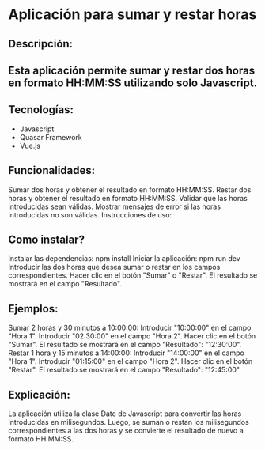 # Aplicación para sumar y restar horas

## Descripción:

## Esta aplicación permite sumar y restar dos horas en formato HH:MM:SS utilizando solo Javascript.

## Tecnologías: 
- Javascript
- Quasar Framework
- Vue.js

## Funcionalidades: 
Sumar dos horas y obtener el resultado en formato HH:MM:SS.
Restar dos horas y obtener el resultado en formato HH:MM:SS.
Validar que las horas introducidas sean válidas.
Mostrar mensajes de error si las horas introducidas no son válidas.
Instrucciones de uso:

## Como instalar?
Instalar las dependencias: npm install
Iniciar la aplicación: npm run dev
Introducir las dos horas que desea sumar o restar en los campos correspondientes.
Hacer clic en el botón "Sumar" o "Restar".
El resultado se mostrará en el campo "Resultado".

## Ejemplos: 
Sumar 2 horas y 30 minutos a 10:00:00:
Introducir "10:00:00" en el campo "Hora 1".
Introducir "02:30:00" en el campo "Hora 2".
Hacer clic en el botón "Sumar".
El resultado se mostrará en el campo "Resultado": "12:30:00".
Restar 1 hora y 15 minutos a 14:00:00:
Introducir "14:00:00" en el campo "Hora 1".
Introducir "01:15:00" en el campo "Hora 2".
Hacer clic en el botón "Restar".
El resultado se mostrará en el campo "Resultado": "12:45:00".

## Explicación: 
La aplicación utiliza la clase Date de Javascript para convertir las horas introducidas en milisegundos. Luego, se suman o restan los milisegundos correspondientes a las dos horas y se convierte el resultado de nuevo a formato HH:MM:SS.
